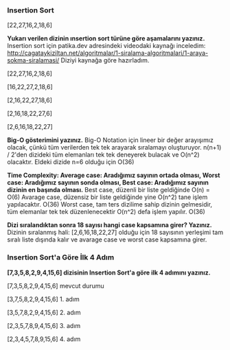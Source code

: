 ### Insertion Sort 

[22,27,16,2,18,6]

**Yukarı verilen dizinin ınsertion sort türüne göre aşamalarını yazınız.**
  Insertion sort için patika.dev adresindeki videodaki kaynağı inceledim: http://cagataykiziltan.net/algoritmalar/1-siralama-algoritmalari/1-araya-sokma-siralamasi/
  Diziyi kaynağa göre hazırladım.

[22,27,16,2,18,6]

[16,22,27,2,18,6]

[2,16,22,27,18,6]

[2,16,18,22,27,6]

[2,6,16,18,22,27]

**Big-O gösterimini yazınız.**
Big-O Notation için lineer bir değer arayışımız olacak, çünkü tüm verilerden tek tek arayarak sıralamayı oluşturuyor. 
n(n+1) / 2'den dizideki tüm elemanları tek tek deneyerek bulacak ve O(n^2) olacaktır. Eldeki dizide n=6 olduğu için O(36)

**Time Complexity: Average case: Aradığımız sayının ortada olması, Worst case: Aradığımız sayının sonda olması, Best case: Aradığımız sayının dizinin en başında olması.**
Best case, düzenli bir liste geldiğinde O(n) = O(6) 
Avarage case, düzensiz bir liste geldiğinde yine O(n^2) tane işlem yapılacaktır. O(36)
Worst case, tam ters dizilime sahip dizinin gelmesidir, tüm elemanlar tek tek düzenlenecektir O(n^2) defa işlem yapılır. O(36)

**Dizi sıralandıktan sonra 18 sayısı hangi case kapsamına girer? Yazınız.**
Dizinin sıralanmış hali:
[2,6,16,18,22,27]
olduğu için 18 sayısının yerleşimi tam sıralı liste dışında kalır ve avarage case ve worst case kapsamına girer.  


### Insertion Sort'a Göre İlk 4 Adım

**[7,3,5,8,2,9,4,15,6] dizisinin Insertion Sort'a göre ilk 4 adımını yazınız.**

[7,3,5,8,2,9,4,15,6] mevcut durumu

[3,7,5,8,2,9,4,15,6] 1. adım

[3,5,7,8,2,9,4,15,6] 2. adım

[2,3,5,7,8,9,4,15,6] 3. adım

[2,3,4,5,7,8,9,15,6] 4. adım
